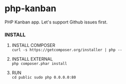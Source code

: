 php-kanban
==========

PHP Kanban app. Let's support Github issues first.


### INSTALL
1. INSTALL COMPOSER   
`curl -s https://getcomposer.org/installer | php --`

2. INSTALL EXTERNAL    
`php composer.phar install`

3. RUN   
`cd public
sudo php 0.0.0.0:80`
